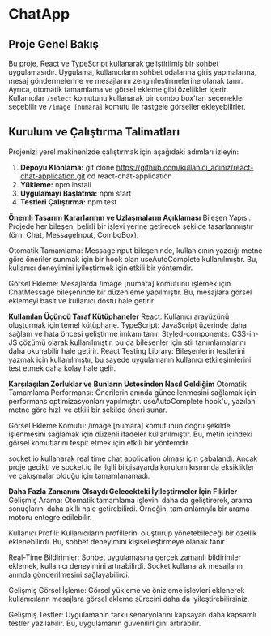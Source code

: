 # ChatApp
## Proje Genel Bakış

Bu proje, React ve TypeScript kullanarak geliştirilmiş bir sohbet uygulamasıdır. Uygulama, kullanıcıların sohbet odalarına giriş yapmalarına, mesaj göndermelerine ve mesajlarını zenginleştirmelerine olanak tanır. Ayrıca, otomatik tamamlama ve görsel ekleme gibi özellikler içerir. Kullanıcılar `/select` komutunu kullanarak bir combo box'tan seçenekler seçebilir ve `/image [numara]` komutu ile rastgele görseller ekleyebilirler.

## Kurulum ve Çalıştırma Talimatları

Projenizi yerel makinenizde çalıştırmak için aşağıdaki adımları izleyin:

1. **Depoyu Klonlama:**
   git clone https://github.com/kullanici_adiniz/react-chat-application.git
   cd react-chat-application
2. **Yükleme:**
   npm install
3. **Uygulamayı Başlatma:**
  npm start
4. **Testleri Çalıştırma:**
npm test

**Önemli Tasarım Kararlarının ve Uzlaşmaların Açıklaması**
Bileşen Yapısı: Projede her bileşen, belirli bir işlevi yerine getirecek şekilde tasarlanmıştır (örn. Chat, MessageInput, ComboBox).

Otomatik Tamamlama: MessageInput bileşeninde, kullanıcının yazdığı metne göre öneriler sunmak için bir hook olan useAutoComplete kullanılmıştır. Bu, kullanıcı deneyimini iyileştirmek için etkili bir yöntemdir.

Görsel Ekleme: Mesajlarda /image [numara] komutunu işlemek için ChatMessage bileşeninde bir düzenleme yapılmıştır. Bu, mesajlara görsel eklemeyi basit ve kullanıcı dostu hale getirir.

**Kullanılan Üçüncü Taraf Kütüphaneler**
React: Kullanıcı arayüzünü oluşturmak için temel kütüphane.
TypeScript: JavaScript üzerinde daha sağlam ve hata öncesi geliştirme imkanı tanır.
Styled-components: CSS-in-JS çözümü olarak kullanılmıştır, bu da bileşenler için stil tanımlamalarını daha okunabilir hale getirir.
React Testing Library: Bileşenlerin testlerini yazmak için kullanılmıştır, bu sayede uygulamanın kullanıcı etkileşimlerini test etmek daha kolay hale gelir.

**Karşılaşılan Zorluklar ve Bunların Üstesinden Nasıl Geldiğim**
Otomatik Tamamlama Performansı: Önerilerin anında güncellenmesini sağlamak için performans optimizasyonları yapılmıştır. useAutoComplete hook'u, yazılan metne göre hızlı ve etkili bir şekilde öneri sunar.

Görsel Ekleme Komutu: /image [numara] komutunun doğru şekilde işlenmesini sağlamak için düzenli ifadeler kullanılmıştır. Bu, metin içindeki görsel komutlarını tespit etmek için etkili bir yöntemdir.

socket.io kullanarak real time chat application olması için çabalandı. Ancak proje gecikti ve socket.io ile ilgili bilgisayarda kurulum kısmında eksiklikler ve çakışmalar olduğu için tamamlanamadı.

**Daha Fazla Zamanım Olsaydı Gelecekteki İyileştirmeler İçin Fikirler**
Gelişmiş Arama: Otomatik tamamlama işlevini daha da geliştirerek, arama sonuçlarını daha akıllı hale getirebilirdi. Örneğin, tam anlamıyla bir arama motoru entegre edilebilir.

Kullanıcı Profili: Kullanıcıların profillerini oluşturup yönetebileceği bir özellik eklenebilirdi. Bu, sohbet deneyimini kişiselleştirmeye olanak tanır.

Real-Time Bildirimler: Sohbet uygulamasına gerçek zamanlı bildirimler eklemek, kullanıcı deneyimini artırabilirdi. Socket kullanarak mesajların anında gönderilmesini sağlayabilirdi.

Gelişmiş Görsel İşleme: Görsel yükleme ve önizleme işlevleri eklenerek kullanıcıların mesajlara görsel ekleme sürecini daha da iyileştirebilirsiniz.

Gelişmiş Testler: Uygulamanın farklı senaryolarını kapsayan daha kapsamlı testler yazılabilir. Bu, uygulamanın güvenilirliğini artırabilir.
